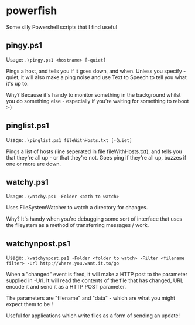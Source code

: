 powerfish
=========

Some silly Powershell scripts that I find useful

pingy.ps1
---------

Usage:
  `.\pingy.ps1 <hostname> [-quiet]`

Pings a host, and tells you if it goes down, and when.  Unless you specify -quiet, it will also make a ping noise and use Text to Speech to tell you what it's up to.

Why? Because it's handy to monitor something in the background whilst you do something else - especially if you're waiting for something to reboot :-)

pinglist.ps1
------------

Usage:
	`.\pinglist.ps1 fileWithHosts.txt [-Quiet]`
	
Pings a list of hosts (line seperated in file fileWithHosts.txt), and tells you that they're all up - or that they're not. Goes ping if they're all up, buzzes if one or more are down.

watchy.ps1
----------

Usage:
   `.\watchy.ps1 -Folder <path to watch>`
   
Uses FileSystemWatcher to watch a directory for changes.  

Why? It's handy when you're debugging some sort of interface that uses the fileystem as a method of transferring messages / work. 


watchynpost.ps1
---------------

Usage:
    `.\watchynpost.ps1 -Folder <folder to watch> -Filter <filename filter> -Url http://where.you.want.it.to/go `

When a "changed" event is fired, it will make a HTTP post to the parameter supplied in -Url.  It will read the contents of the file that has changed, URL encode it and send it as a HTTP POST parameter.

The parameters are "filename" and "data" - which are what you might expect them to be ! 

Useful for applications which write files as a form of sending an update!